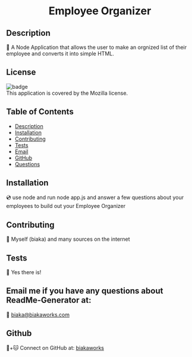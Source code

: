 <h1 align="center">Employee Organizer</h1>

## Description
📖 A Node Application that allows the user to make an orgnized list of their employee and converts it into simple HTML.

## License
![badge](https://img.shields.io/badge/license-Mozilla-brightgreen)
<br />
This application is covered by the Mozilla license. 

## Table of Contents
- [Description](#description)
- [Installation](#installation)
- [Contributing](#contributing)
- [Tests](#tests)
- [Email](#email)
- [GitHub](#gitHub)
- [Questions](#questions)

## Installation
💿 use node and run node app.js and answer a few questions about your employees to build out your Employee Organizer

## Contributing
🤝 Myself (biaka) and many sources on the internet

## Tests
🔬 Yes there is!

## Email me if you have any questions about ReadMe-Generator at:
📧 biaka@biakaworks.com

## Github
🐙+🐱 Connect on GitHub at: [biakaworks](https://github.com/biakaworks)

